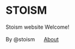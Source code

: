 # STOISM
Stoism website
Welcome!















By @stoism
<img src="test.png" width="16"> [About](https://www.binance.com)
